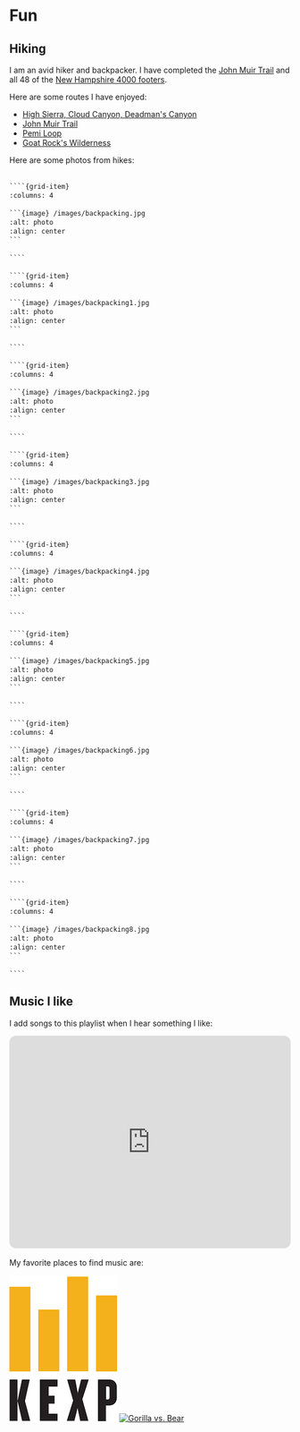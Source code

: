# Fun

## Hiking

I am an avid hiker and backpacker. I have completed the [John Muir Trail](https://en.wikipedia.org/wiki/John_Muir_Trail) and all 48 of the [New Hampshire 4000 footers](http://4000footers.com/nh.shtml).

Here are some routes I have enjoyed:

+ [High Sierra, Cloud Canyon, Deadman's Canyon](https://caltopo.com/m/30NR)
+ [John Muir Trail](https://caltopo.com/m/SVKB)
+ [Pemi Loop](https://caltopo.com/m/H5N8)
+ [Goat Rock's Wilderness](https://caltopo.com/m/BJT08)

Here are some photos from hikes:

`````{grid} 3

````{grid-item}
:columns: 4

```{image} /images/backpacking.jpg
:alt: photo
:align: center
```

````

````{grid-item}
:columns: 4

```{image} /images/backpacking1.jpg
:alt: photo
:align: center
```

````

````{grid-item}
:columns: 4

```{image} /images/backpacking2.jpg
:alt: photo
:align: center
```

````

````{grid-item}
:columns: 4

```{image} /images/backpacking3.jpg
:alt: photo
:align: center
```

````

````{grid-item}
:columns: 4

```{image} /images/backpacking4.jpg
:alt: photo
:align: center
```

````

````{grid-item}
:columns: 4

```{image} /images/backpacking5.jpg
:alt: photo
:align: center
```

````

````{grid-item}
:columns: 4

```{image} /images/backpacking6.jpg
:alt: photo
:align: center
```

````

````{grid-item}
:columns: 4

```{image} /images/backpacking7.jpg
:alt: photo
:align: center
```

````

````{grid-item}
:columns: 4

```{image} /images/backpacking8.jpg
:alt: photo
:align: center
```

````

`````

## Music I like

I add songs to this playlist when I hear something I like:
<iframe style="border-radius:12px" src="https://open.spotify.com/embed/playlist/6uT300NuatGCkwNBucFqjJ?utm_source=generator" width="100%" height="380" frameBorder="0" allowfullscreen="" allow="autoplay; clipboard-write; encrypted-media; fullscreen; picture-in-picture" loading="lazy"></iframe>

My favorite places to find music are:

[![KEXP](/images/kexp.png)](https://www.kexp.org/)
[![Gorilla vs. Bear](/images/gvsb_gold2019-v2.pngg)](https://www.gorillavsbear.net/)
